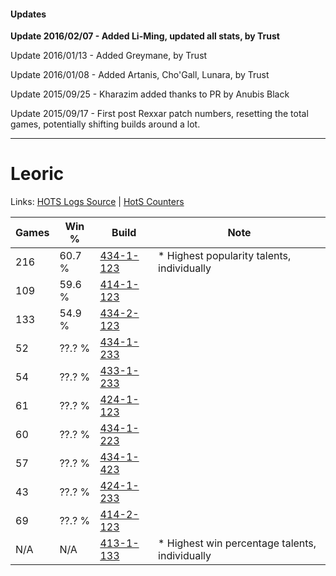 #### Updates
**Update 2016/02/07 - Added Li-Ming, updated all stats, by Trust**

Update 2016/01/13 - Added Greymane, by Trust

Update 2016/01/08 - Added Artanis, Cho'Gall, Lunara, by Trust

Update 2015/09/25 - Kharazim added thanks to PR by Anubis Black

Update 2015/09/17 - First post Rexxar patch numbers, resetting the total games, potentially shifting builds around a lot.

***

# Leoric

Links: [HOTS Logs Source](https://www.hotslogs.com/Sitewide/HeroDetails?Hero=Leoric) | [HotS Counters](http://hotscounters.com/#/hero/Leoric)

Games  | Win %  | Build     | Note
-----  | -----  | -----     | ----
216    | 60.7 % | [434-1-123](http://www.heroesfire.com/hots/talent-calculator/leoric#sjG3) | * Highest popularity talents, individually
109    | 59.6 % | [414-1-123](http://www.heroesfire.com/hots/talent-calculator/leoric#ryR3) | 
133    | 54.9 % | [434-2-123](http://www.heroesfire.com/hots/talent-calculator/leoric#sjVh) | 
52     | ??.? % | [434-1-233](http://www.heroesfire.com/hots/talent-calculator/leoric#sjHn) | 
54     | ??.? % | [433-1-233](http://www.heroesfire.com/hots/talent-calculator/leoric#sgrX) | 
61     | ??.? % | [424-1-123](http://www.heroesfire.com/hots/talent-calculator/leoric#sKrZ) | 
60     | ??.? % | [434-1-223](http://www.heroesfire.com/hots/talent-calculator/leoric#sjHd) | 
57     | ??.? % | [434-1-423](http://www.heroesfire.com/hots/talent-calculator/leoric#sjKl) | 
43     | ??.? % | [424-1-233](http://www.heroesfire.com/hots/talent-calculator/leoric#sKtH) | 
69     | ??.? % | [414-2-123](http://www.heroesfire.com/hots/talent-calculator/leoric#rygh) | 
N/A    | N/A    | [413-1-133](http://www.heroesfire.com/hots/talent-calculator/leoric#rv-z) | * Highest win percentage talents, individually

